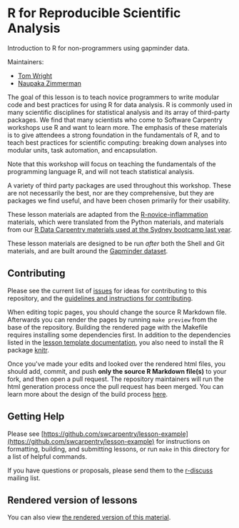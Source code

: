 R for Reproducible Scientific Analysis
======================================

Introduction to R for non-programmers using gapminder data.

Maintainers:

* [Tom Wright](http://software-carpentry.org/team/#wright_thomas)
* [Naupaka Zimmerman](http://software-carpentry.org/team/#zimmerman_naupaka)

The goal of this lesson is to teach novice programmers to write modular code
and best practices for using R for data analysis. R is commonly used in many
scientific disciplines for statistical analysis and its array of third-party
packages. We find that many scientists who come to Software Carpentry workshops
use R and want to learn more. The emphasis of these materials is to give
attendees a strong foundation in the fundamentals of R, and to teach best
practices for scientific computing: breaking down analyses into modular units,
task automation, and encapsulation.

Note that this workshop will focus on teaching the fundamentals of the 
programming language R, and will not teach statistical analysis.

A variety of third party packages are used throughout this workshop. These
are not necessarily the best, nor are they comprehensive, but they are 
packages we find useful, and have been chosen primarily for their 
usability.

These lesson materials are adapted from the
[R-novice-inflammation](http://swcarpentry.github.io/r-novice-inflammation)
materials, which were translated from the Python materials, and materials from
our [R Data Carpentry materials used at the Sydney bootcamp last
year](https://dbarneche.github.io/2014-10-31-USyd/).

These lesson materials are designed to be run *after* both the Shell and Git
materials, and are built around the [Gapminder dataset](http://www.gapminder.org/).

## Contributing

Please see the current list of [issues][] for ideas for contributing to this
repository, and the [guidelines and instructions for contributing][contrib].

When editing topic pages, you should change the source R Markdown file.
Afterwards you can render the pages by running `make preview` from the base of
the repository. Building the rendered page with the Makefile requires
installing some dependencies first. In addition to the dependencies listed in
the [lesson template documentation][dependencies], you also need to install the
R package [knitr][].

Once you've made your edits and looked over the rendered html files, you should
add, commit, and push **only the source R Markdown file(s)** to your fork, and 
then open a pull request. The repository  maintainers will run the html 
generation process once the pull request has been merged. You can learn more 
about the design of the build process [here][design].

## Getting Help

Please see
[https://github.com/swcarpentry/lesson-example](https://github.com/swcarpentry/lesson-example)
for instructions on formatting, building, and submitting lessons, or run
`make` in this directory for a list of helpful commands.

If you have questions or proposals, please send them to the [r-discuss][]
mailing list.

[contrib]: https://github.com/swcarpentry/r-novice-gapminder/blob/gh-pages/CONTRIBUTING.md
[dependencies]: https://github.com/swcarpentry/lesson-template#dependencies 
[design]: https://github.com/swcarpentry/r-novice-gapminder/blob/gh-pages/DESIGN.md
[issues]: https://github.com/swcarpentry/r-novice-gapminder/issues 
[knitr]: http://cran.r-project.org/web/packages/knitr/index.html 
[r-discuss]: http://lists.software-carpentry.org/mailman/listinfo/r-discuss_lists.software-carpentry.org

## Rendered version of lessons

You can also view [the rendered version of this material](https://uwescience.github.io/r-novice-gapminder).
